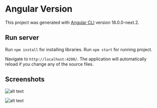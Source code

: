 # Angular Version

This project was generated with [Angular CLI](https://github.com/angular/angular-cli) version 18.0.0-next.2.

## Run server

Run `npm install` for installing libraries. 
Run `npm start` for running project.

Navigate to `http://localhost:4200/`. The application will automatically reload if you change any of the source files.

## Screenshots

![alt text]("https://github.com/sandropucp/angular-investment-calculator/blob/master/public/Calculator01.png?raw=true")

![alt text]("../master/public/Calculator01.png")
